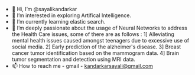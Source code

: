 - 👋 Hi, I’m @sayalikandarkar
- 👀 I’m interested in exploring Artifical Intelligence.
- 🌱 I’m currently learning elastic search.
- 💞️ I’m deeply passionate about the usage of Neural Networks to address the Health Care issues, some of there are as follows : 
        1] Alleviating mental health issues caused amongst teenagers due to excessive use of social media.
        2] Early prediction of the alzheimer's disease.
        3] Breast cancer tumor identification based on the mammogram data.
        4] Brain tumor segmentation and detection using MRI data.
- 📫 How to reach me - gmail - kandarkarsayali@gmail.com
<!---
sayalikandarkar/sayalikandarkar is a ✨ special ✨ repository because its `README.md` (this file) appears on your GitHub profile.
You can click the Preview link to take a look at your changes.
--->
